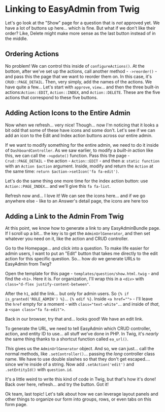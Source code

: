 # Linking to EasyAdmin from Twig

Let's go look at the "Show" page for a question that is *not* approved yet. We have
a lot of buttons up here... which is fine. But what if we don't like their order?
Like, Delete might make more sense as the last button instead of in the middle.

## Ordering Actions

No problem! We can control this inside of `configureActions()`. At the bottom,
after we've set up the actions, call another method - `->reorder()` - and pass
this the page that we want to reorder them on. In this case, it's `CRUD::PAGE_DETAIL`.
Then, very simply, add the names of the actions. We have quite a few... Let's
start with `approve`, `view`... and then the three built-in actions:`Action::EDIT`,
`Action::INDEX`, and `Action::DELETE`. These are the five actions that correspond
to these five buttons.

## Adding Action Icons to the Entire Admin

Now when we refresh... very nice! Though... now I'm noticing that it looks a bit
odd that some of these have icons and some don't. Let's see if we can add an icon
to the Edit and Index action buttons across our entire admin.

If we want to modify something for the entire admin, we need to do it inside of
`DashboardController`. As we saw earlier, to modify a *built-in* action like this,
we can call the `->update()` function. Pass this the page - `Crud::PAGE_DETAIL` -
the action - `Action::EDIT` - and then a: `static function` with an `Action $action`
argument. Inside, modify and return the `Action` at the same time:
`return $action->setIcon('fa fa-edit')`.

Let's do the same thing one more time for the index action button: use
`Action::PAGE_INDEX`... and we'll give this `fa fa-list`.

Refresh now and... I love it! We can see the icons here... and if we go anywhere
else - like to an Answer's detail page, the icons are here too

## Adding a Link to the Admin From Twig

At this point, we know how to generate a link to any EasyAdminBundle page. If I
scroll up a bit... the key is to get the `AdminUrlGenerator`, and then set whatever
you need on it, like the action and CRUD controller.

Go to the Homepage... and click into a question. To make life easier for admin users,
I want to put an "Edit" button that takes me directly to the edit action for this
specific question. So... how *do* we generate URLs to EasyAdmin from Twig?

Open the template for this page - `templates/question/show.html.twig` - and find
the `<h1>`. Here it is. For organization, I'll wrap this in a `<div>` with
`class="d-flex justify-content-between"`.

After the `h1`, add the link... but only for admin users. So
`{% if is_granted('ROLE_ADMIN') %}`... `{% edif %}`. Inside `<a href="">` -
I'll leave the `href` empty for a moment - with `class="text-white"`... and
inside of *that*, a `<span class="fa fa-edit">`.

Back in our browser, try that and... looks good! We have an edit link.

To generate the URL, we need to tell EasyAdmin which CRUD controller, action, and
entity ID to use... all stuff we've done in PHP. In Twig, it's *nearly* the same
thing thanks to a shortcut function called `ea_url()`.

*This* gives us the `AdminUrlGenerator` object. And so, we can just... call the
normal methods, like `.setController()`... passing the *long* controller class
name. We have to use double slashes so that they don't get escaped.... since we're
inside of a string. Now add `.setAction('edit')` and `.setEntityId()` with
`question.id`.

It's a little weird to write this kind of code in Twig, but that's how it's done!
Back over here, refresh... and try the button. Got it!

Ok team, last topic! Let's talk about how we can leverage layout panels and other
things to organize our form into groups, rows, or even tabs on this form page.
